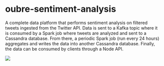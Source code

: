 # oubre-sentiment-analysis
A complete data platform that performs sentiment analysis on filtered tweets ingested from the Twitter API. Data is sent to a Kafka topic where it is consumed by a Spark job where tweets are analyzed and sent to a Cassandra database. From there, a periodic Spark job (run every 24 hours) aggregates and writes the data into another Cassandra database. Finally, the data can be consumed by clients through a Node API.

![](https://github.com/billxsheng/oubre-sentiment-analysis/blob/master/flowchart.png?raw=true)

